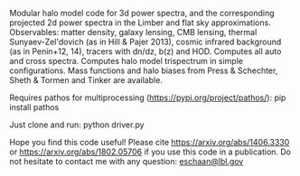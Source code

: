 Modular halo model code for 3d power spectra, and the corresponding projected 2d power spectra in the Limber and flat sky approximations.
Observables: matter density, galaxy lensing, CMB lensing, thermal Sunyaev-Zel'dovich (as in Hill & Pajer 2013), cosmic infrared background (as in Penin+12, 14), tracers with dn/dz, b(z) and HOD.
Computes all auto and cross spectra. Computes halo model trispectrum in simple configurations.
Mass functions and halo biases from Press & Schechter, Sheth & Tormen and Tinker are available.

Requires pathos for multiprocessing (https://pypi.org/project/pathos/): pip install pathos

Just clone and run: python driver.py

Hope you find this code useful! Please cite https://arxiv.org/abs/1406.3330 or https://arxiv.org/abs/1802.05706 if you use this code in a publication. Do not hesitate to contact me with any question: eschaan@lbl.gov
